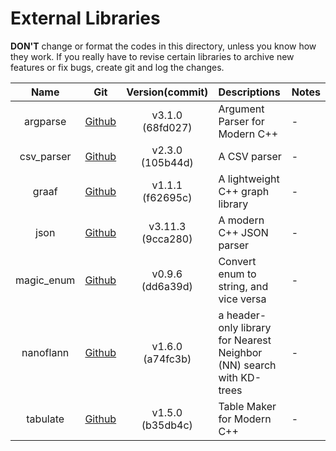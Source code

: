 External Libraries
===

**DON'T** change or format the codes in this directory, unless you know how they work.
If you really have to revise certain libraries to archive new features or fix bugs, create
git and log the changes.

|    Name    |                          Git                          |    Version(commit)    | Descriptions                                                         | Notes |
| :--------: | :---------------------------------------------------: | :-------------------: | :------------------------------------------------------------------- | :---- |
|  argparse  |     [Github](https://github.com/p-ranav/argparse)     | v3.1.0</br>(68fd027)  | Argument Parser for Modern C++                                       | -     |
| csv_parser | [Github](https://github.com/vincentlaucsb/csv-parser) | v2.3.0</br>(105b44d)  | A CSV parser                                                         | -     |
|   graaf    |     [Github](https://github.com/bobluppes/graaf)      | v1.1.1</br>(f62695c)  | A lightweight C++ graph library                                      | -     |
|    json    |      [Github](https://github.com/nlohmann/json)       | v3.11.3</br>(9cca280) | A modern C++ JSON parser                                             | -     |
| magic_enum |    [Github](https://github.com/Neargye/magic_enum)    | v0.9.6</br>(dd6a39d)  | Convert enum to string, and vice versa                               | -     |
| nanoflann  |   [Github](https://github.com/jlblancoc/nanoflann)    | v1.6.0</br>(a74fc3b)  | a header-only library for Nearest Neighbor (NN) search with KD-trees | -     |
|  tabulate  |     [Github](https://github.com/p-ranav/tabulate)     | v1.5.0</br>(b35db4c)  | Table Maker for Modern C++                                           | -     |